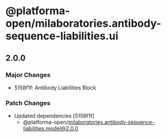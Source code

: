 # @platforma-open/milaboratories.antibody-sequence-liabilities.ui

## 2.0.0

### Major Changes

- 5158f1f: Antibody Liabilities Block

### Patch Changes

- Updated dependencies [5158f1f]
  - @platforma-open/milaboratories.antibody-sequence-liabilities.model@2.0.0
